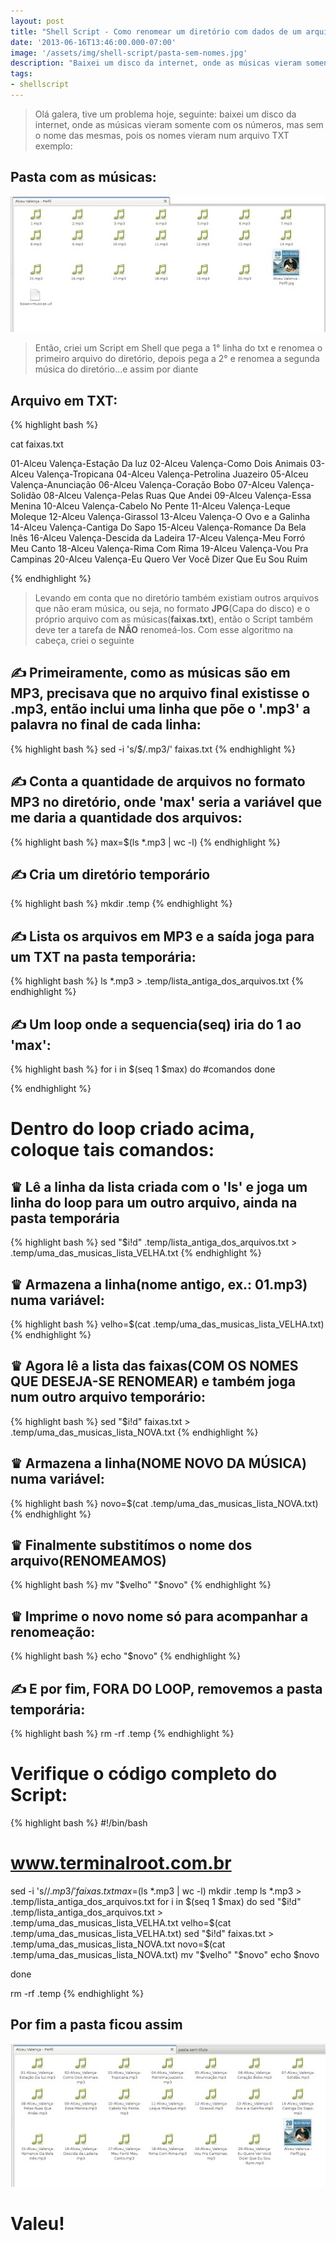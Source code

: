 ```yaml
---
layout: post
title: "Shell Script - Como renomear um diretório com dados de um arquivo"
date: '2013-06-16T13:46:00.000-07:00'
image: '/assets/img/shell-script/pasta-sem-nomes.jpg'
description: "Baixei um disco da internet, onde as músicas vieram somente com os números, mas sem o nome das mesmas, pois os nomes vieram num arquivo TXT"
tags:
- shellscript
---
```


> Olá galera, tive um problema hoje, seguinte: baixei um disco da internet, onde as músicas vieram somente com os números, mas sem o nome das mesmas, pois os nomes vieram num arquivo TXT exemplo: 

## Pasta com as músicas:
   
![Shell Script - Como renomear um diretório com dados de um arquivo](/assets/img/shell-script/pasta-sem-nomes.jpg "Shell Script - Como renomear um diretório com dados de um arquivo")
 
 
> Então, criei um Script em Shell que pega a 1° linha do txt e renomea o primeiro arquivo do diretório, depois pega a 2° e renomea a segunda música do diretório...e assim por diante

## Arquivo em TXT:
{% highlight bash %}

cat faixas.txt

01-Alceu Valença-Estação Da luz
02-Alceu Valença-Como Dois Animais
03-Alceu Valença-Tropicana
04-Alceu Valença-Petrolina Juazeiro
05-Alceu Valença-Anunciação
06-Alceu Valença-Coração Bobo
07-Alceu Valença-Solidão
08-Alceu Valença-Pelas Ruas Que Andei
09-Alceu Valença-Essa Menina
10-Alceu Valença-Cabelo No Pente
11-Alceu Valença-Leque Moleque
12-Alceu Valença-Girassol
13-Alceu Valença-O Ovo e a Galinha
14-Alceu Valença-Cantiga Do Sapo
15-Alceu Valença-Romance Da Bela Inês
16-Alceu Valença-Descida da Ladeira
17-Alceu Valença-Meu Forró Meu Canto
18-Alceu Valença-Rima Com Rima
19-Alceu Valença-Vou Pra Campinas
20-Alceu Valença-Eu Quero Ver Você Dizer Que Eu Sou Ruim
 
{% endhighlight %}
 
> Levando em conta que no diretório também existiam outros arquivos que não eram música, ou seja, no formato __JPG__(Capa do disco) e o próprio arquivo com as músicas(__faixas.txt__), então o Script também deve ter a tarefa de __NÃO__ renomeá-los. Com esse algoritmo na cabeça, criei o seguinte

## ✍ Primeiramente, como as músicas são em MP3, precisava que no arquivo final existisse o .mp3, então inclui uma linha que põe o '.mp3' a palavra no final de cada linha:
{% highlight bash %}
sed -i 's/$/.mp3/' faixas.txt
{% endhighlight %}
 
## ✍ Conta a quantidade de arquivos no formato MP3 no diretório, onde 'max' seria a variável que me daria a quantidade dos arquivos:
{% highlight bash %}
max=$(ls *.mp3 | wc -l)
{% endhighlight %}
 
## ✍ Cria um diretório temporário
{% highlight bash %}
mkdir .temp
{% endhighlight %}
 
## ✍ Lista os arquivos em MP3 e a saída joga para um TXT na pasta temporária:
{% highlight bash %}
ls *.mp3 > .temp/lista_antiga_dos_arquivos.txt
{% endhighlight %}
   
## ✍ Um loop onde a sequencia(seq) iria do 1 ao 'max': 
{% highlight bash %}
 for i in $(seq 1 $max)
 do
  #comandos
 done
 
{% endhighlight %}
 
# Dentro do loop criado acima, coloque tais comandos:
 
##  ♛ Lê a linha da lista criada com o 'ls' e joga um linha do loop para um outro arquivo, ainda na pasta temporária
{% highlight bash %}
sed "$i!d" .temp/lista_antiga_dos_arquivos.txt > .temp/uma_das_musicas_lista_VELHA.txt
{% endhighlight %}
 
##  ♛ Armazena a linha(nome antigo, ex.: 01.mp3) numa variável:
{% highlight bash %}
velho=$(cat .temp/uma_das_musicas_lista_VELHA.txt)
{% endhighlight %}
 
##  ♛ Agora lê a lista das faixas(COM OS NOMES QUE DESEJA-SE RENOMEAR) e também joga num outro arquivo temporário:
{% highlight bash %}
sed "$i!d" faixas.txt > .temp/uma_das_musicas_lista_NOVA.txt
{% endhighlight %}
 
##  ♛ Armazena a linha(NOME NOVO DA MÚSICA) numa variável:
{% highlight bash %}
novo=$(cat .temp/uma_das_musicas_lista_NOVA.txt)
{% endhighlight %}
 
##  ♛ Finalmente substitímos o nome dos arquivo(RENOMEAMOS)
{% highlight bash %}
mv "$velho" "$novo"
{% endhighlight %}
 
##  ♛ Imprime o novo nome só para acompanhar a renomeação:
{% highlight bash %}
echo "$novo"
{% endhighlight %}
 
## ✍ E por fim, FORA DO LOOP, removemos a pasta temporária:
{% highlight bash %}
rm -rf .temp
{% endhighlight %}
 
# Verifique o código completo do Script:

{% highlight bash %}
#!/bin/bash
# www.terminalroot.com.br
sed -i 's/$/.mp3/' faixas.txt
max=$(ls *.mp3 | wc -l)
mkdir .temp
ls *.mp3 > .temp/lista_antiga_dos_arquivos.txt
for i in $(seq 1 $max)
 do 
  sed "$i!d" .temp/lista_antiga_dos_arquivos.txt > .temp/uma_das_musicas_lista_VELHA.txt
  velho=$(cat .temp/uma_das_musicas_lista_VELHA.txt)
  sed "$i!d" faixas.txt > .temp/uma_das_musicas_lista_NOVA.txt
  novo=$(cat .temp/uma_das_musicas_lista_NOVA.txt)
  mv "$velho" "$novo"
  echo $novo
  
 done
 
rm -rf .temp
{% endhighlight %}
 
## Por fim a pasta ficou assim
    
![Shell Script - Como renomear um diretório com dados de um arquivo](/assets/img/shell-script/pasta-com-nomes.jpg "Shell Script - Como renomear um diretório com dados de um arquivo")
 
# Valeu!
 
 
 

<script async src="https://pagead2.googlesyndication.com/pagead/js/adsbygoogle.js"></script>

<!-- Informat -->
<ins class="adsbygoogle"
 style="display:block"
 data-ad-client="ca-pub-2838251107855362"
 data-ad-slot="2327980059"
 data-ad-format="auto"
 data-full-width-responsive="true"></ins>

<script>
(adsbygoogle = window.adsbygoogle || []).push({});
</script>




